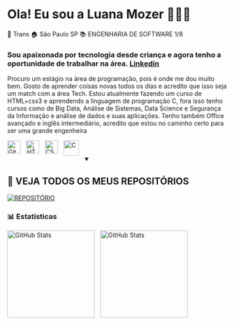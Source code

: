 # Ola! Eu sou a Luana Mozer 🙋🏼‍♀️
 🌈 Trans 🏠 São Paulo SP 📚 ENGENHARIA DE SOFTWARE 1/8
### Sou apaixonada por tecnologia desde criança e agora tenho a oportunidade de trabalhar na área. [Linkedin](https://www.linkedin.com/in/luanamozer)<br>

 Procuro um estágio na área de programação, pois é onde me dou muito bem. Gosto de aprender coisas novas todos os dias e acredito que isso seja um match com a área Tech.
 Estou atualmente fazendo um curso de HTML+css3 e aprendendo a linguagem de programação C, fora isso tenho cursos como de Big Data, Análise de Sistemas, Data Science e Segurança da Informação e análise de dados e suas aplicações.
 Tenho também Office avançado e inglês intermediário, acredito que estou no caminho certo para ser uma grande engenheira <br> 

<p>
 <img 
    align="left" 
    alt="Git" 
    title="Git"
    width="30px" 
    style="padding-right: 10px;" 
    src="https://cdn.jsdelivr.net/gh/devicons/devicon@latest/icons/git/git-original.svg" 
/>
<img 
    align="left" 
    alt="HTML"
    title="HTML" 
    width="30px" 
    style="padding-right: 10px;" 
    src="https://cdn.jsdelivr.net/gh/devicons/devicon@latest/icons/html5/html5-original.svg" 
/>
<img 
    align="left" 
    alt="CSS" 
    title="CSS"
    width="30px" 
    style="padding-right: 10px;" 
    src="https://cdn.jsdelivr.net/gh/devicons/devicon@latest/icons/css3/css3-original.svg" 
/>


<img 
    align="left" 
    alt="C" 
    title="C"
    width="35px" 
    style="padding-right: 10px;" 
    src="https://github.com/user-attachments/assets/326ca6e7-b68d-4337-a8cd-56c52da60fae"
/>
</p>
<br/>
<br/>

<details open> 
  <summary><h2>💼 VEJA TODOS OS MEUS REPOSITÓRIOS</h2></summary>
  <p align="left">
  <a href="https://github.com/luana-Mozer?tab=repositories&sort=stargazers"><img title="REPOSITÓRIO" src="[REPO](https://github.com/Luana-Mozer?tab=repositories)"/></a></p>
</details>


### 📊 Estatísticas

<p>
  <img 
    align="left" 
    alt="GitHub Stats" 
    height="200" 
    style="padding-right: 10px;" 
    src="https://github-readme-stats.vercel.app/api?username=Luana-Mozer&show_icons=true&theme=tokyonight&include_all_commits=true&locale=pt-br" 
  />

<img 
      align="left" 
      alt="GitHub Stats" 
      height="200" 
      src="https://github-readme-stats.vercel.app/api/top-langs/?username=Luana-Mozer&theme=tokyonight&layout=compact&custom_title=Tecnologias&langs_count=9" 
  />

</p>
